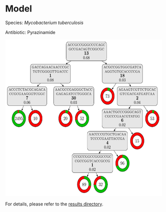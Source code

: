 
# Model

Species: *Mycobacterium tuberculosis*

Antibiotic: Pyrazinamide

<a href="./model.pdf"><img src="./model.png" width=500 height=500 /></a>

For details, please refer to the [results directory](../../../../../results/cart_b/mycobacterium%20tuberculosis/pyrazinamide/repeat_8/).

